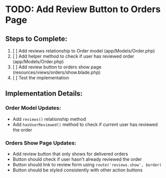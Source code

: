 # TODO: Add Review Button to Orders Page

## Steps to Complete:

1. [ ] Add reviews relationship to Order model (app/Models/Order.php)
2. [ ] Add helper method to check if user has reviewed order (app/Models/Order.php)
3. [ ] Add review button to orders show page (resources/views/orders/show.blade.php)
4. [ ] Test the implementation

## Implementation Details:

### Order Model Updates:
- Add `reviews()` relationship method
- Add `hasUserReviewed()` method to check if current user has reviewed the order

### Orders Show Page Updates:
- Add review button that only shows for delivered orders
- Button should check if user hasn't already reviewed the order
- Button should link to review form using `route('reviews.show', $order)`
- Button should be styled consistently with other action buttons

